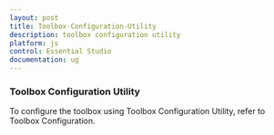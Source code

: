 ```yaml
---
layout: post
title: Toolbox-Configuration-Utility
description: toolbox configuration utility
platform: js
control: Essential Studio
documentation: ug
---
```


### Toolbox Configuration Utility

To configure the toolbox using Toolbox Configuration Utility, refer to Toolbox Configuration.

